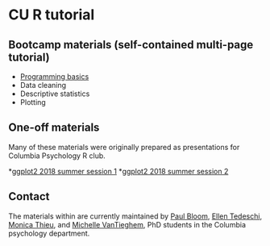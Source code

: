 # CU R tutorial

## Bootcamp materials (self-contained multi-page tutorial)

* [Programming basics](programming/programming-basics.html)
* Data cleaning
* Descriptive statistics
* Plotting

## One-off materials

Many of these materials were originally prepared as presentations for Columbia Psychology R club.

*[ggplot2 2018 summer session 1](ggplot/Summer2018/ggplot_summer2018_part1.html)
*[ggplot2 2018 summer session 2](ggplot/Summer2018/ggplot_summer2018_part2.html)

## Contact

The materials within are currently maintained by [Paul Bloom](https://github.com/pab2163), [Ellen Tedeschi](https://github.com/etedeschi), [Monica Thieu](https://github.com/monicathieu), and [Michelle VanTieghem](https://github.com/mvantieghem), PhD students in the Columbia psychology department. 
